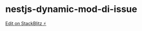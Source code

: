 # nestjs-dynamic-mod-di-issue

[Edit on StackBlitz ⚡️](https://stackblitz.com/edit/nestjs-typescript-starter-2hq3as)